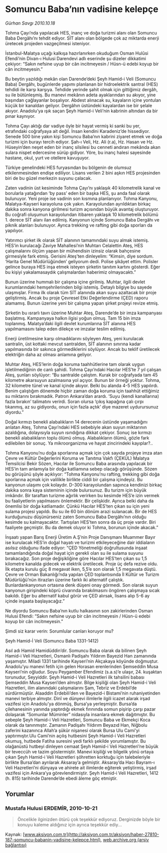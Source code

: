 # Somuncu Baba’nın vadisine kelepçe

*Gürhan Savgı 2010.10.18*

<font class="agenda2NewsSpot">
 Tohma Çayı’nda yapılacak HES, inanç ve doğa turizmi alanı olan Somuncu Baba Dergâhı’nı tehdit ediyor. SİT alanı olan bölgede çok az miktarda enerji üretecek projeden vazgeçilmesi isteniyor.
</font>
<font class="newsDetail">
 <p>
  <p class="MsoNormal">
   İstanbul-Malatya uçağı kalkışa hazırlanırken okuduğum Osman Hulûsi Efendi’nin Divan-ı Hulusi Darendevi adlı eserinde şu dizeler dikkatimi çekiyor: “Sakın nefsine uyup bir cân incitmeyesin / Hüsn-ü edebi koyup bir cân incitmeyesin.”
  </p>
  <p class="MsoNormal">
   Bu beytin yazıldığı mekân olan Darende’deki Şeyh Hamid-i Veli (Somuncu Baba) Dergâhı, bugünlerde yapımı planlanan bir hidroelektrik santral (HES) tehdidi ile karşı karşıya. Tehdide yerinde şahit olmak için gittiğimiz dergâh, su ile bütünleşmiş. Bu manevi mekânın adeta ayaklarından su akıyor, yine başından çağlayanlar boşalıyor. Abdest alınacak su, kayaların içine yontulan küçük bir kanaldan geliyor. Dergâhın üstündeki kayalardan ise bir şelale akıyor. Anadolu’ya ışık saçan
   <span>
   </span>
   Şeyh Hamid-i Veli’nin kabrinin altından da bir pınar kaynıyor.
  </p>
  <p class="MsoNormal">
   Tohma Çayı aktığı dar vadiye öyle bir hayat vermiş ki sanki bu yer, etrafındaki coğrafyaya ait değil. İnsan kendini Karadeniz’de hissediyor. Senede 500 bine yakın kişi Somuncu Baba’nın kabrini ziyaret etmek ve doğa turizmi için burayı tercih ediyor. Şah-ı Veli, Hz. Ali (r.a), Hz. Hasan ve Hz. Hüseyin’den neşet eden bir inanç silsilesi bu cenneti andıran mekânda akan sulara nispet edercesine sürüp gidiyor. Yöre, bu inanç halesi sayesinde hastane, okul, yurt ve otellere kavuşuyor.
  </p>
  <p class="MsoNormal">
   Türkiye genelindeki HES furyasından bu bölgenin de olumsuz etkilenmesinden endişe ediliyor. Lisans verilen 2 bini aşkın HES projesinden biri de bu güzel merkezin suyunu çalacak.
   <span>
   </span>
  </p>
  <p class="MsoNormal">
   Zaten vadinin üst kesiminde Tohma Çayı’nı yaklaşık 40 kilometrelik kanal ve borularla yatağından ‘by pass’ eden bir başka HES, şu anda faal olarak bulunuyor. Yeni proje ise vadinin son kısmına planlanıyor. Tohma
   <span>
   </span>
   Kanyonu, Malatya-Kayseri karayoluna çok yakın. Karayolundan ayrıldıktan birkaç dakika sonra kanyona girilmesi turizm açısından büyük avantaj oluşturuyor. Bu coğrafi oluşumun karayolundan itibaren yaklaşık 10 kilometrelik bölümü 1. derece SİT alanı ilan edilmiş. Kanyonun içinde Somuncu Baba Dergâhı ve piknik alanları bulunuyor. Ayrıca trekking ve rafting gibi doğa sporları da yapılıyor.
  </p>
  <p class="MsoNormal">
   Yatırımcı şirket ilk olarak SİT alanının tamamındaki suyu almak istemiş. HES’in kurulacağı Zaviye Mahallesi’nin Muhtarı Celalettin Ateş, HES çalışmalarını ölçüm yapan bir mühendisin izinsiz olarak bahçesine girmesiyle fark etmiş. Gerisini Ateş’ten dinleyelim: “Kimsin, diye sordum. ‘Harita Genel Müdürlüğünden’ geliyorum dedi. Polise şikâyet ettim. Polisler gelince buraya HES inşa etmek isteyen şirketin tanıtım kartını gösterdi. Eğer bu kişiyi yakalamasaydık çalışmalardan haberimiz olmayacaktı.”
  </p>
  <p class="MsoNormal">
   Bunun üzerine hummalı bir çalışma içine girilmiş. Muhtar, ilgili devlet kurumlarındaki hemşehrilerinden bilgi istemiş. Detaylı bilgiye bu sayede ulaşmışlar. Firma ilk olarak tüm SİT alanında akan suyu azaltacak bir proje geliştirmiş. Ancak bu proje Çevresel Etki Değerlendirme (ÇED) raporu alamamış. Bunun üzerine yeni bir çalışma yapan şirket projeyi revize etmiş.
  </p>
  <p class="MsoNormal">
   Şirketin bu ısrarlı tavrı üzerine Muhtar Ateş, Darende’de bir imza kampanyası başlatmış. Kampanyaya halkın ilgisi yoğun olmuş. Tam 15 bin imza toplanmış. Malatya’daki ilgili devlet kurumlarına SİT alanına HES yapılmamasını talep eden dilekçe ve imzalar teslim edilmiş.
  </p>
  <p class="MsoNormal">
   Enerji üretilmesine karşı olmadıklarını söyleyen Ateş, yeni kurulacak santralin, üst kottaki mevcut santralden, SİT alanının sınırına kadar yapılmasında bir sakınca görmediklerini söylüyor. Ancak bu teklif üretilecek elektriğin daha az olması anlamına geliyor.
  </p>
  <p class="MsoNormal">
   Muhtar Ateş, HES’lerin doğa koruma taahhütlerine tam olarak uygun işletilmediğinin de canlı şahidi. Tohma Çayı’ndaki Hacılar HES’te 7 yıl çalışan Ateş, şunları söylüyor: “Bu santralde çalıştım. Kurak bir coğrafyada tam 45 kilometre akarsuyun azalmasına yol açıyor. Bunun bir örneği yoktur. Tohma, 32 kilometre tünel ve kanal içinde akıyor. Belki bu alanda 4-5 HES yapılırdı. Benim çalıştığım dönemde hiçbir zaman doğa koruma için taahhüt ettiğimiz su miktarını bırakmadık. Patron Ankara’dan arardı. ‘Suyu (kendi kanallarına) fazla bırakın’ talimatını verirdi. Soran olursa ‘çıkış kapağına çalı çırpı tıkanmış, az su gidiyordu, onun için fazla açtık’ diye mazeret uydurursunuz diyordu.”
  </p>
  <p class="MsoNormal">
   Doğal kırmızı benekli alabalıkların 14 derecenin üstünde yaşamadığını anlatan Ateş, Tohma Çayı’ndaki HES sebebiyle akan suyun miktarının azaldığına, dolayısıyla suyun ısındığına dikkat çekiyor. Sonuç ise kırmızı benekli alabalıkların toplu ölümü olmuş. Alabalıkların ölümü, gözle fark edilebilen bir sonuç. Ya mikroorganizma ve hayat zincirindeki kayıplar?..
  </p>
  <p class="MsoNormal">
   Tohma Kanyonu’nu doğa sporlarına açmak için çok sayıda projeye imza atan Çevre ve Kültür Değerlerini Koruma ve Tanıtma Vakfı (ÇEKÜL) Malatya Temsilcisi Bekir Sözen, Hacılar ile Somuncu Baba arasında yapılacak bir HES’in tam anlamıyla bir doğa katliamına sebep olacağı görüşünde. Sözen bu görüşünü şöyle açıklıyor: “Tohma Kanyonu’nu rafting, trekking gibi doğa sporlarına açmak için valilikle birlikte ciddi bir çalışma içindeyiz. Bu kanyonun ulaşımı çok kolaydır. D-300 karayolundan sapınca kendinizi birkaç dakika sonra kaya sisteminin içinde bulursunuz. Bu turizm için büyük imkândır. Bir taraftan turizme ağırlık verirken bu kesimde HES’e izin vermek bu faaliyetlerin yapılmasını önlemektir. Bir çelişkidir. Ayrıca belki daha da önemlisi bir doğa katliamadır. Çünkü Hacılar HES’ten çıkan su için yeni sulama projesi yapıldı. Bu su ile 60 bin dönüm arazi sulanacak. Bir de HES kurduğunuzu düşünürseniz zaten Somuncu Baba Dergâhı’nın olduğu kesimde su kalmayacaktır. Tartışılan HES’ten sonra da üç proje vardır. Biri faaliyete geçmiştir. Bu da demek oluyor ki
   <span>
   </span>
   Tohma, borunun içinde akacak.”
  </p>
  <p class="MsoNormal">
   İnşaatı yapan Barış Enerji Üretim A.Ş’nin Proje Danışmanı Muammer Bayır ise kurulacak HES’in doğal hayatı ve turizmi etkileyeceğine dair iddiaların asılsız olduğunu ifade ediyor: “ÇED Yönetmeliği doğrultusunda inşaat tamamlandığında doğal hayat için gerekli olan su ile sulama suyunu bırakacağız. Son proje değişikliğine göre Hacılar HES’ten çıkan su 1,5 kilometre kanalda gidecek ve elektrik üretilecek. Proje üç defa rezive oldu. İlk etapta kurulu güç 8 megavat iken, 5,5’e son olarak 1,5 megavata düştü. Çevre ve Orman Bakanlığı’nda
   <span>
   </span>
   yapılan ÇED toplantısında İl Kültür ve Turizm Müdürlüğü’nün
   <span>
   </span>
   itirazları üzerine farklı iki alternatif çalıştık. Bunlardankanyonun ortasına denk düşeni onay görmedi. Son olarak suyun kanyonun girişindeki köprü civarında bırakılmasını öngören çalışmaya sıcak bakıldı.
   <span>
   </span>
   Eğer bu alternatif kabul görür ve ÇED alırsak, lisans alıp 5-6 ay içinde inşaata başlayacağız.”
  </p>
  <p class="MsoNormal">
   Ne diyordu Somuncu Baba’nın kutlu halkasının son zakirlerinden Osman Hulusi Efendi: “Sakın nefsine uyup bir cân incitmeyesin / Hüsn-ü edebi koyup bir cân incitmeyesin.”
  </p>
  <p class="MsoNormal">
   Şimdi siz karar verin: Sorumlular canları koruyor mu?
  </p>
  <p class="MsoNormal">
  </p>
  <p class="MsoNormal">
   Şeyh Hamid-İ Veli (Somuncu Baba 1331-1412)
  </p>
  <p class="MsoNormal">
  </p>
  <p class="MsoNormal">
   Asıl adı Hamid Hamidüddin’dir. Somuncu Baba olarak da bilinen Şeyh Hamid-i Veli Hazretleri, Osmanlı Padişahı Yıldırım Bayezid Han zamanında yaşamıştır. Miladi 1331 tarihinde Kayseri’nin Akçakaya köyünde doğmuştur. Anadolu’yu manevi fetih için gelen Horasan erenlerinden Şemseddin Musa Kayseri’nin oğludur. Soyu Peygamber Efendimiz (s.a.s)’e ulaşır, 24. kuşaktan torunudur, Seyyiddir. Şeyh Hamid-i Veli Hazretleri ilk tahsilini babası Şemseddin Musa Kayseri’den almıştır. Bilge kişiliği olan Şeyh Hamid-i Veli Hazretleri, ilim alanındaki çalışmalarını Şam, Tebriz ve Erdebil’de sürdürmüştür. Alaaddin Erdebili’den ve Bayezid-i Bistami’nin ruhaniyetinden manevi terbiye almıştır. Dinî ve dünyevi ilimlerle ilgili icazet alarak irşad vazifesi için Anadolu’ya dönmüş, Bursa’ya yerleşmiştir. Bursa’da çilehanesinin yanında yaptırdığı ekmek fırınında somun pişirip çarşı pazar dolaşarak “Somunlar Müminler” nidasıyla insanlara ekmek dağıtmıştır. Bu sebeple Şeyh Hamid-i Veli Hazretleri, Somuncu Baba ve Ekmekçi Koca olarak da tanınmıştır. Zamanın Padişahı Yıldırım Beyazıd Han, Niğbolu zaferini kazanınca Allah’a şükür nişanesi olarak Bursa Ulu Cami’yi yaptırmıştır.Ulu Cami’nin açılış hutbesini Şeyh Hamid-i Veli Hazretleri okumuş, hutbede Fatiha suresini yedi farklı şekilde yorumlamıştır. Bu olağanüstü hutbeyi dinleyen cemaat Şeyh Hamid-i Veli Hazretleri’ne büyük bir teveccüh ve tazim göstermiştir. Manevi kişiliği ve bilgelik yönü ortaya çıkan Şeyh Hamid-i Veli Hazretleri şöhretten korktuğu için talebeleriyle birlikte Bursa’dan ayrılarak Aksaray’a gelmiştir. Aksaray’da Hacı Bayram-ı Veli Hazretleri’ni dünyaya ve ahirete ait ilimlerde eğiterek yetiştirmiş, irşad vazifesi için Ankara’ya görevlendirmiştir. Şeyh Hamid-i Veli Hazretleri, 1412 (h. 815) tarihinde Darende’de ebedi âleme göç etmiştir.
  </p>
 </p>
</font>

## Yorumlar

### Mustafa Hulusi ERDEMİR, 2010-10-21
> Öncelikle ilginizden ötürü çok teşekkür ediyoruz. Derginizde böyle bir konuyu kaleme aldığınız için ayrıca teşekkür ediy...

Kaynak: [www.aksiyon.com.tr](http://aksiyon.com.tr/aksiyon/haber-27810-187-somuncu-babanin-vadisine-kelepce.html), [web.archive.org (arşiv bağlantısı)](http://web.archive.org/web/20101025120014/http://aksiyon.com.tr/aksiyon/haber-27810-187-somuncu-babanin-vadisine-kelepce.html)
